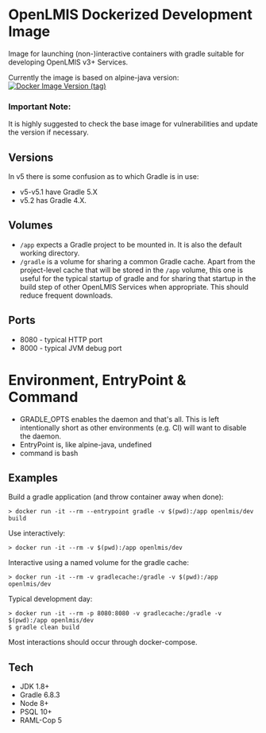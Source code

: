 # OpenLMIS Dockerized Development Image

Image for launching (non-)interactive containers with gradle suitable for developing OpenLMIS v3+ Services.

Currently the image is based on alpine-java version:  
[![Docker Image Version (tag)](https://img.shields.io/docker/v/_/alpine/3.13)](https://hub.docker.com/layers/library/alpine/3.13/images/sha256-16fd981ddc557fd3b38209d15e7ee8e3e6d9d4d579655e8e47243e2c8525b503?context=explore)
### Important Note:
It is highly suggested to check the base image for vulnerabilities and update the version if necessary.


## Versions

In v5 there is some confusion as to which Gradle is in use:
* v5-v5.1 have Gradle 5.X
* v5.2 has Gradle 4.X.

## Volumes

- `/app` expects a Gradle project to be mounted in.  It is also the default working directory.
- `/gradle` is a volume for sharing a common Gradle cache.  Apart from the project-level cache that will be stored
in the `/app` volume, this one is useful for the typical startup of gradle and for sharing that startup in the
build step of other OpenLMIS Services when appropriate.  This should reduce frequent downloads.

## Ports

- 8080 - typical HTTP port
- 8000 - typical JVM debug port

# Environment, EntryPoint & Command

- GRADLE_OPTS enables the daemon and that's all.  This is left intentionally short as other environments (e.g. CI)
will want to disable the daemon.
- EntryPoint is, like alpine-java, undefined
- command is bash

## Examples

Build a gradle application (and throw container away when done):
```shell
> docker run -it --rm --entrypoint gradle -v $(pwd):/app openlmis/dev build
```

Use interactively:
```shell
> docker run -it --rm -v $(pwd):/app openlmis/dev
```

Interactive using a named volume for the gradle cache:
```shell
> docker run -it --rm -v gradlecache:/gradle -v $(pwd):/app openlmis/dev
```

Typical development day:
```shell
> docker run -it --rm -p 8080:8080 -v gradlecache:/gradle -v $(pwd):/app openlmis/dev
$ gradle clean build
```
Most interactions should occur through docker-compose.

## Tech

- JDK 1.8+
- Gradle 6.8.3
- Node 8+
- PSQL 10+
- RAML-Cop 5
